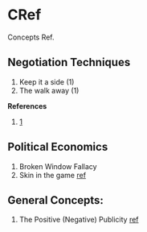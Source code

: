 # CRef
Concepts Ref.


## Negotiation Techniques
1. Keep it a side (1)
2. The walk away  (1)

**References**
1. [1](https://www.facebook.com/almentor.net/videos/907593002735701/)

## Political Economics
1. Broken Window Fallacy
2. Skin in the game [ref](https://www.youtube.com/watch?v=vKBZ6po4oCE)


## General Concepts:

1) The Positive (Negative) Publicity [ref](https://www.facebook.com/almentor.net/videos/885739191587749/)
